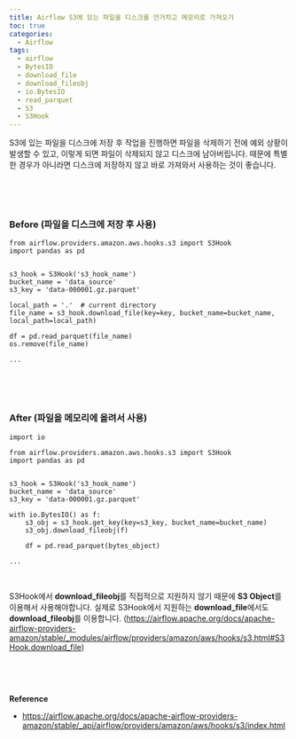 ```yaml
---
title: Airflow S3에 있는 파일을 디스크를 안거치고 메모리로 가져오기
toc: true
categories:
  - Airflow
tags:
  - airflow
  - BytesIO
  - download_file
  - download_fileobj
  - io.BytesIO
  - read_parquet
  - S3
  - S3Hook
---
```


S3에 있는 파일을 디스크에 저장 후 작업을 진행하면 파일을 삭제하기 전에 예외 상황이 발생할 수 있고, 이렇게 되면 파일이 삭제되지 않고 디스크에 남아버립니다. 때문에 특별한 경우가 아니라면 디스크에 저장하지 않고 바로 가져와서 사용하는 것이 좋습니다.


 


 


### **Before (파일을 디스크에 저장 후 사용)**



```
from airflow.providers.amazon.aws.hooks.s3 import S3Hook
import pandas as pd


s3_hook = S3Hook('s3_hook_name')
bucket_name = 'data_source'
s3_key = 'data-000001.gz.parquet'

local_path = '.'  # current directory
file_name = s3_hook.download_file(key=key, bucket_name=bucket_name, local_path=local_path)

df = pd.read_parquet(file_name)
os.remove(file_name)

...
```

 


 


### **After (파일을 메모리에 올려서 사용)**



```
import io

from airflow.providers.amazon.aws.hooks.s3 import S3Hook
import pandas as pd


s3_hook = S3Hook('s3_hook_name')
bucket_name = 'data_source'
s3_key = 'data-000001.gz.parquet'

with io.BytesIO() as f:
    s3_obj = s3_hook.get_key(key=s3_key, bucket_name=bucket_name)
    s3_obj.download_fileobj(f)

    df = pd.read_parquet(bytes_object)
    
...
```

 


S3Hook에서 **download\_fileobj**를 직접적으로 지원하지 않기 때문에 **S3 Object**를 이용해서 사용해야합니다. 실제로 S3Hook에서 지원하는 **download\_file**에서도 **download\_fileobj**를 이용합니다. (<https://airflow.apache.org/docs/apache-airflow-providers-amazon/stable/_modules/airflow/providers/amazon/aws/hooks/s3.html#S3Hook.download_file>)


 


 


**Reference**


* <https://airflow.apache.org/docs/apache-airflow-providers-amazon/stable/_api/airflow/providers/amazon/aws/hooks/s3/index.html>


 

